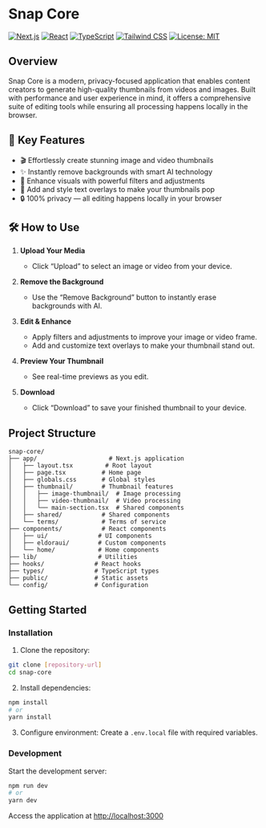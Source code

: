 # Snap Core

[![Next.js](https://img.shields.io/badge/Next.js-15-black?style=for-the-badge&logo=next.js)](https://nextjs.org)
[![React](https://img.shields.io/badge/React-18-blue?style=for-the-badge&logo=react)](https://reactjs.org)
[![TypeScript](https://img.shields.io/badge/TypeScript-5-blue?style=for-the-badge&logo=typescript)](https://www.typescriptlang.org)
[![Tailwind CSS](https://img.shields.io/badge/Tailwind_CSS-3.4-purple?style=for-the-badge&logo=tailwind-css)](https://tailwindcss.com)
[![License: MIT](https://img.shields.io/badge/License-MIT-yellow.svg?style=for-the-badge)](LICENSE)

## Overview

Snap Core is a modern, privacy-focused application that enables content creators to generate high-quality thumbnails from videos and images. Built with performance and user experience in mind, it offers a comprehensive suite of editing tools while ensuring all processing happens locally in the browser.

## 🚀 Key Features

- 🎬 Effortlessly create stunning image and video thumbnails
- ✨ Instantly remove backgrounds with smart AI technology
- 🎨 Enhance visuals with powerful filters and adjustments
- 📝 Add and style text overlays to make your thumbnails pop
- 🔒 100% privacy — all editing happens locally in your browser

## 🛠️ How to Use

1. **Upload Your Media**
   - Click “Upload” to select an image or video from your device.

2. **Remove the Background**
   - Use the “Remove Background” button to instantly erase backgrounds with AI.

3. **Edit & Enhance**
   - Apply filters and adjustments to improve your image or video frame.
   - Add and customize text overlays to make your thumbnail stand out.

4. **Preview Your Thumbnail**
   - See real-time previews as you edit.

5. **Download**
   - Click “Download” to save your finished thumbnail to your device.

## Project Structure

```
snap-core/
├── app/                    # Next.js application
│   ├── layout.tsx         # Root layout
│   ├── page.tsx          # Home page
│   ├── globals.css       # Global styles
│   ├── thumbnail/        # Thumbnail features
│   │   ├── image-thumbnail/  # Image processing
│   │   ├── video-thumbnail/  # Video processing
│   │   └── main-section.tsx  # Shared components
│   ├── shared/           # Shared components
│   └── terms/            # Terms of service
├── components/           # React components
│   ├── ui/              # UI components
│   ├── eldoraui/        # Custom components
│   └── home/            # Home components
├── lib/                 # Utilities
├── hooks/              # React hooks
├── types/              # TypeScript types
├── public/             # Static assets
└── config/             # Configuration
```

## Getting Started

### Installation

1. Clone the repository:
```bash
git clone [repository-url]
cd snap-core
```

2. Install dependencies:
```bash
npm install
# or
yarn install
```

3. Configure environment:
Create a `.env.local` file with required variables.

### Development

Start the development server:
```bash
npm run dev
# or
yarn dev
```

Access the application at [http://localhost:3000](http://localhost:3000)
